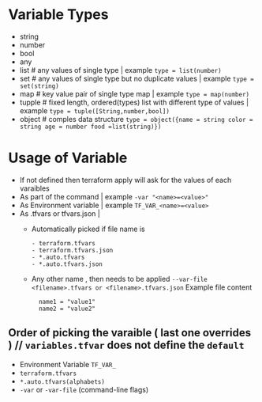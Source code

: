 # Variable Types

- string
- number
- bool
- any
- list # any values of single type | example `type = list(number)`
- set  # any values of single type but no duplicate values | example `type = set(string)`
- map  # key value pair of single type map | example `type = map(number)`
- tupple # fixed length, ordered(types) list with different type of values  | example `type = tuple([String,number,bool])`
- object # comples data structure `type = object({name = string color = string age = number food =list(string)})`

# Usage of Variable 
- If not defined then terraform apply will ask for the values of each varaibles 
- As part of the command | example  `-var "<name>=<value>"`
- As Environment variable | example `TF_VAR_<name>=<value>`
- As .tfvars or tfvars.json |
    - Automatically picked if file name is
      ```
      - terraform.tfvars
      - terraform.tfvars.json
      - *.auto.tfvars
      - *.auto.tfvars.json
      ```
    
   - Any  other name , then needs to be applied
    `--var-file <filename>.tfvars or <filename>.tfvars.json`
    Example file content   
      ```
        name1 = "value1"
        name2 = "value2"
      ``` 
## Order of picking the varaible ( last one overrides ) // `variables.tfvar` does not define the `default`
- Environment Variable `TF_VAR_`
- `terraform.tfvars`
- `*.auto.tfvars(alphabets)`
- `-var` or `-var-file` (command-line flags)
  
